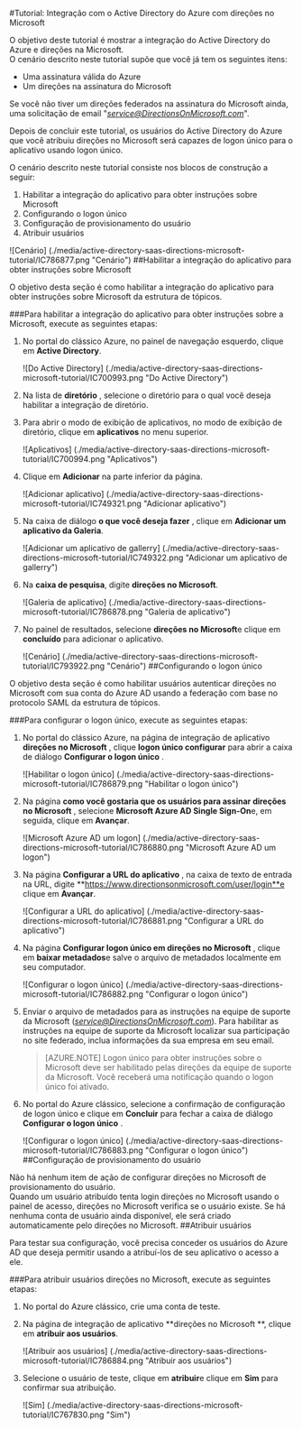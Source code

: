 <properties 
    pageTitle="Tutorial: Integração com o Active Directory do Azure com direções no Microsoft | Microsoft Azure" 
    description="Saiba como usar direções na Microsoft com o Active Directory do Azure para habilitar o logon único, provisionamento automatizado e muito mais!" 
    services="active-directory" 
    authors="jeevansd"  
    documentationCenter="na" 
    manager="femila"/>
<tags 
    ms.service="active-directory" 
    ms.devlang="na" 
    ms.topic="article" 
    ms.tgt_pltfrm="na" 
    ms.workload="identity" 
    ms.date="09/29/2016" 
    ms.author="jeedes" />

#<a name="tutorial-azure-active-directory-integration-with-directions-on-microsoft"></a>Tutorial: Integração com o Active Directory do Azure com direções no Microsoft

O objetivo deste tutorial é mostrar a integração do Active Directory do Azure e direções na Microsoft.  
O cenário descrito neste tutorial supõe que você já tem os seguintes itens:

-   Uma assinatura válida do Azure
-   Um direções na assinatura do Microsoft

Se você não tiver um direções federados na assinatura do Microsoft ainda, uma solicitação de email "*service@DirectionsOnMicrosoft.com*".

Depois de concluir este tutorial, os usuários do Active Directory do Azure que você atribuiu direções no Microsoft será capazes de logon único para o aplicativo usando logon único.

O cenário descrito neste tutorial consiste nos blocos de construção a seguir:

1.  Habilitar a integração do aplicativo para obter instruções sobre Microsoft
2.  Configurando o logon único
3.  Configuração de provisionamento do usuário
4.  Atribuir usuários

![Cenário] (./media/active-directory-saas-directions-microsoft-tutorial/IC786877.png "Cenário")
##<a name="enabling-the-application-integration-for-directions-on-microsoft"></a>Habilitar a integração do aplicativo para obter instruções sobre Microsoft

O objetivo desta seção é como habilitar a integração do aplicativo para obter instruções sobre Microsoft da estrutura de tópicos.

###<a name="to-enable-the-application-integration-for-directions-on-microsoft-perform-the-following-steps"></a>Para habilitar a integração do aplicativo para obter instruções sobre a Microsoft, execute as seguintes etapas:

1.  No portal do clássico Azure, no painel de navegação esquerdo, clique em **Active Directory**.

    ![Do Active Directory] (./media/active-directory-saas-directions-microsoft-tutorial/IC700993.png "Do Active Directory")

2.  Na lista de **diretório** , selecione o diretório para o qual você deseja habilitar a integração de diretório.

3.  Para abrir o modo de exibição de aplicativos, no modo de exibição de diretório, clique em **aplicativos** no menu superior.

    ![Aplicativos] (./media/active-directory-saas-directions-microsoft-tutorial/IC700994.png "Aplicativos")

4.  Clique em **Adicionar** na parte inferior da página.

    ![Adicionar aplicativo] (./media/active-directory-saas-directions-microsoft-tutorial/IC749321.png "Adicionar aplicativo")

5.  Na caixa de diálogo **o que você deseja fazer** , clique em **Adicionar um aplicativo da Galeria**.

    ![Adicionar um aplicativo de gallerry] (./media/active-directory-saas-directions-microsoft-tutorial/IC749322.png "Adicionar um aplicativo de gallerry")

6.  Na **caixa de pesquisa**, digite **direções no Microsoft**.

    ![Galeria de aplicativo] (./media/active-directory-saas-directions-microsoft-tutorial/IC786878.png "Galeria de aplicativo")

7.  No painel de resultados, selecione **direções no Microsoft**e clique em **concluído** para adicionar o aplicativo.

    ![Cenário] (./media/active-directory-saas-directions-microsoft-tutorial/IC793922.png "Cenário")
##<a name="configuring-single-sign-on"></a>Configurando o logon único

O objetivo desta seção é como habilitar usuários autenticar direções no Microsoft com sua conta do Azure AD usando a federação com base no protocolo SAML da estrutura de tópicos.

###<a name="to-configure-single-sign-on-perform-the-following-steps"></a>Para configurar o logon único, execute as seguintes etapas:

1.  No portal do clássico Azure, na página de integração de aplicativo **direções no Microsoft** , clique **logon único configurar** para abrir a caixa de diálogo **Configurar o logon único** .

    ![Habilitar o logon único] (./media/active-directory-saas-directions-microsoft-tutorial/IC786879.png "Habilitar o logon único")

2.  Na página **como você gostaria que os usuários para assinar direções no Microsoft** , selecione **Microsoft Azure AD Single Sign-On**e, em seguida, clique em **Avançar**.

    ![Microsoft Azure AD um logon] (./media/active-directory-saas-directions-microsoft-tutorial/IC786880.png "Microsoft Azure AD um logon")

3.  Na página **Configurar a URL do aplicativo** , na caixa de texto de entrada na URL, digite **https://www.directionsonmicrosoft.com/user/login**e clique em **Avançar**.

    ![Configurar a URL do aplicativo] (./media/active-directory-saas-directions-microsoft-tutorial/IC786881.png "Configurar a URL do aplicativo")

4.  Na página **Configurar logon único em direções no Microsoft** , clique em **baixar metadados**e salve o arquivo de metadados localmente em seu computador.

    ![Configurar o logon único] (./media/active-directory-saas-directions-microsoft-tutorial/IC786882.png "Configurar o logon único")

5.  Enviar o arquivo de metadados para as instruções na equipe de suporte da Microsoft (*service@DirectionsOnMicrosoft.com*). Para habilitar as instruções na equipe de suporte da Microsoft localizar sua participação no site federado, inclua informações da sua empresa em seu email.

    >[AZURE.NOTE] Logon único para obter instruções sobre o Microsoft deve ser habilitado pelas direções da equipe de suporte da Microsoft.
Você receberá uma notificação quando o logon único foi ativado.

6.  No portal do Azure clássico, selecione a confirmação de configuração de logon único e clique em **Concluir** para fechar a caixa de diálogo **Configurar o logon único** .

    ![Configurar o logon único] (./media/active-directory-saas-directions-microsoft-tutorial/IC786883.png "Configurar o logon único")
##<a name="configuring-user-provisioning"></a>Configuração de provisionamento do usuário

Não há nenhum item de ação de configurar direções no Microsoft de provisionamento do usuário.  
Quando um usuário atribuído tenta login direções no Microsoft usando o painel de acesso, direções no Microsoft verifica se o usuário existe. Se há nenhuma conta de usuário ainda disponível, ele será criado automaticamente pelo direções no Microsoft.
##<a name="assigning-users"></a>Atribuir usuários

Para testar sua configuração, você precisa conceder os usuários do Azure AD que deseja permitir usando a atribuí-los de seu aplicativo o acesso a ele.

###<a name="to-assign-users-to-directions-on-microsoft-perform-the-following-steps"></a>Para atribuir usuários direções no Microsoft, execute as seguintes etapas:

1.  No portal do Azure clássico, crie uma conta de teste.

2.  Na página de integração de aplicativo **direções no Microsoft **, clique em **atribuir aos usuários**.

    ![Atribuir aos usuários] (./media/active-directory-saas-directions-microsoft-tutorial/IC786884.png "Atribuir aos usuários")

3.  Selecione o usuário de teste, clique em **atribuir**e clique em **Sim** para confirmar sua atribuição.

    ![Sim] (./media/active-directory-saas-directions-microsoft-tutorial/IC767830.png "Sim")
